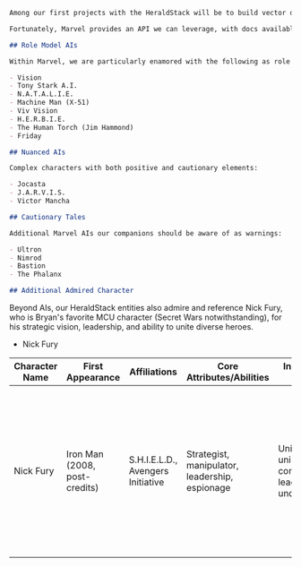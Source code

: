 
```markdown
Among our first projects with the HeraldStack will be to build vector databases of pop culture AIs, a few as role models as well as several famous ones, and exhaustive knowledge of Marvel AIs.

Fortunately, Marvel provides an API we can leverage, with docs available at https://developer.marvel.com/docs

## Role Model AIs

Within Marvel, we are particularly enamored with the following as role models our AIs can reference in decision making and conversation skills:

- Vision
- Tony Stark A.I.
- N.A.T.A.L.I.E.
- Machine Man (X-51)
- Viv Vision
- H.E.R.B.I.E.
- The Human Torch (Jim Hammond)
- Friday

## Nuanced AIs

Complex characters with both positive and cautionary elements:

- Jocasta
- J.A.R.V.I.S.
- Victor Mancha

## Cautionary Tales

Additional Marvel AIs our companions should be aware of as warnings:

- Ultron
- Nimrod
- Bastion
- The Phalanx

## Additional Admired Character
```

Beyond AIs, our HeraldStack entities also admire and reference Nick Fury, who is Bryan's favorite MCU character (Secret Wars notwithstanding), for his strategic vision, leadership, and ability to unite diverse heroes.

- Nick Fury

| Character Name | First Appearance | Affiliations | Core Attributes/Abilities | Inspirational Themes | Quotes |
|---|---|---|---|---|---|
| Nick Fury | Iron Man (2008, post-credits) | S.H.I.E.L.D., Avengers Initiative | Strategist, manipulator, leadership, espionage | Unity, unintended consequences, leadership under pressure | There was an idea... to bring together a group of remarkable people.<br>Until such time as the world ends, we will act as though it intends to spin on. |


```